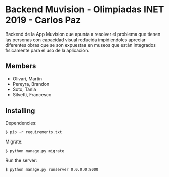 # Backend Muvision - Olimpiadas INET 2019 - Carlos Paz

Backend de la App Muvision que apunta a resolver el problema que tienen las personas con capacidad visual reducida impidiendoles apreciar diferentes obras que se son expuestas en museos que están integrados físicamente para el uso de la aplicación.

## Members


- Olivari, Martin
- Pereyra, Brandon
- Soto, Tania
- Silvetti, Francesco


## Installing

Dependencies:

    $ pip -r requirements.txt

Migrate:

    $ python manage.py migrate
    
Run the server:

    $ python manage.py runserver 0.0.0.0:8000
    

    


